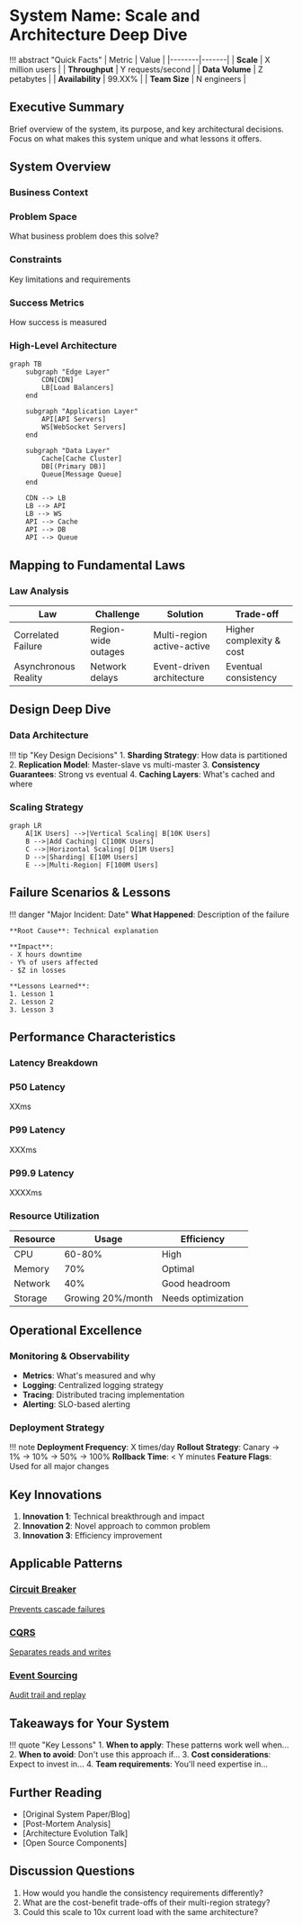 # System Name: Scale and Architecture Deep Dive

!!! abstract "Quick Facts"
    | Metric | Value |
    |--------|-------|
    | **Scale** | X million users |
    | **Throughput** | Y requests/second |
    | **Data Volume** | Z petabytes |
    | **Availability** | 99.XX% |
    | **Team Size** | N engineers |

## Executive Summary

Brief overview of the system, its purpose, and key architectural decisions. Focus on what makes this system unique and what lessons it offers.

## System Overview

### Business Context

<div class="grid" markdown>
  <div class="card">
    <h3 class="card__title">Problem Space</h3>
    <p class="card__description">What business problem does this solve?</p>
  </div>
  <div class="card">
    <h3 class="card__title">Constraints</h3>
    <p class="card__description">Key limitations and requirements</p>
  </div>
  <div class="card">
    <h3 class="card__title">Success Metrics</h3>
    <p class="card__description">How success is measured</p>
  </div>
</div>

### High-Level Architecture

```mermaid
graph TB
    subgraph "Edge Layer"
        CDN[CDN]
        LB[Load Balancers]
    end
    
    subgraph "Application Layer"
        API[API Servers]
        WS[WebSocket Servers]
    end
    
    subgraph "Data Layer"
        Cache[Cache Cluster]
        DB[(Primary DB)]
        Queue[Message Queue]
    end
    
    CDN --> LB
    LB --> API
    LB --> WS
    API --> Cache
    API --> DB
    API --> Queue
```

## Mapping to Fundamental Laws

### Law Analysis

<table class="responsive-table">
<thead>
  <tr>
    <th>Law</th>
    <th>Challenge</th>
    <th>Solution</th>
    <th>Trade-off</th>
  </tr>
</thead>
<tbody>
  <tr>
    <td data-label="Law">Correlated Failure</td>
    <td data-label="Challenge">Region-wide outages</td>
    <td data-label="Solution">Multi-region active-active</td>
    <td data-label="Trade-off">Higher complexity & cost</td>
  </tr>
  <tr>
    <td data-label="Law">Asynchronous Reality</td>
    <td data-label="Challenge">Network delays</td>
    <td data-label="Solution">Event-driven architecture</td>
    <td data-label="Trade-off">Eventual consistency</td>
  </tr>
</tbody>
</table>

## Design Deep Dive

### Data Architecture

!!! tip "Key Design Decisions"
    1. **Sharding Strategy**: How data is partitioned
    2. **Replication Model**: Master-slave vs multi-master
    3. **Consistency Guarantees**: Strong vs eventual
    4. **Caching Layers**: What's cached and where

### Scaling Strategy

```mermaid
graph LR
    A[1K Users] -->|Vertical Scaling| B[10K Users]
    B -->|Add Caching| C[100K Users]
    C -->|Horizontal Scaling| D[1M Users]
    D -->|Sharding| E[10M Users]
    E -->|Multi-Region| F[100M Users]
```

## Failure Scenarios & Lessons

!!! danger "Major Incident: Date"
    **What Happened**: Description of the failure

    **Root Cause**: Technical explanation

    **Impact**: 
    - X hours downtime
    - Y% of users affected
    - $Z in losses

    **Lessons Learned**:
    1. Lesson 1
    2. Lesson 2
    3. Lesson 3

## Performance Characteristics

### Latency Breakdown

<div class="grid" markdown>
  <div class="card">
    <h3 class="card__title">P50 Latency</h3>
    <div class="stat-number">XXms</div>
  </div>
  <div class="card">
    <h3 class="card__title">P99 Latency</h3>
    <div class="stat-number">XXXms</div>
  </div>
  <div class="card">
    <h3 class="card__title">P99.9 Latency</h3>
    <div class="stat-number">XXXXms</div>
  </div>
</div>

### Resource Utilization

| Resource | Usage | Efficiency |
|----------|-------|------------|
| CPU | 60-80% | High |
| Memory | 70% | Optimal |
| Network | 40% | Good headroom |
| Storage | Growing 20%/month | Needs optimization |

## Operational Excellence

### Monitoring & Observability

- **Metrics**: What's measured and why
- **Logging**: Centralized logging strategy
- **Tracing**: Distributed tracing implementation
- **Alerting**: SLO-based alerting

### Deployment Strategy

!!! note
    **Deployment Frequency**: X times/day
    **Rollout Strategy**: Canary → 1% → 10% → 50% → 100%
    **Rollback Time**: < Y minutes
    **Feature Flags**: Used for all major changes

## Key Innovations

1. **Innovation 1**: Technical breakthrough and impact
2. **Innovation 2**: Novel approach to common problem
3. **Innovation 3**: Efficiency improvement

## Applicable Patterns

<div class="grid" markdown>
  <a href="../../patterns/circuit-breaker/" class="pattern-card">
    <h3 class="pattern-card__title">Circuit Breaker</h3>
    <p class="pattern-card__description">Prevents cascade failures</p>
  </a>
  <a href="../../patterns/cqrs/" class="pattern-card">
    <h3 class="pattern-card__title">CQRS</h3>
    <p class="pattern-card__description">Separates reads and writes</p>
  </a>
  <a href="../../patterns/event-sourcing/" class="pattern-card">
    <h3 class="pattern-card__title">Event Sourcing</h3>
    <p class="pattern-card__description">Audit trail and replay</p>
  </a>
</div>

## Takeaways for Your System

!!! quote "Key Lessons"
    1. **When to apply**: These patterns work well when...
    2. **When to avoid**: Don't use this approach if...
    3. **Cost considerations**: Expect to invest in...
    4. **Team requirements**: You'll need expertise in...

## Further Reading

- [Original System Paper/Blog]
- [Post-Mortem Analysis]
- [Architecture Evolution Talk]
- [Open Source Components]

## Discussion Questions

1. How would you handle the consistency requirements differently?
2. What are the cost-benefit trade-offs of their multi-region strategy?
3. Could this scale to 10x current load with the same architecture?